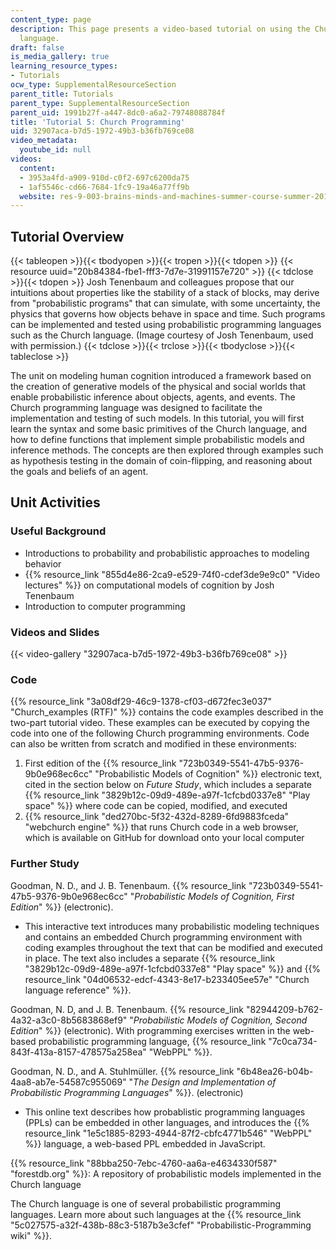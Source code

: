 ```yaml
---
content_type: page
description: This page presents a video-based tutorial on using the Church programming
  language.
draft: false
is_media_gallery: true
learning_resource_types:
- Tutorials
ocw_type: SupplementalResourceSection
parent_title: Tutorials
parent_type: SupplementalResourceSection
parent_uid: 1991b27f-a447-8dc0-a6a2-79748088784f
title: 'Tutorial 5: Church Programming'
uid: 32907aca-b7d5-1972-49b3-b36fb769ce08
video_metadata:
  youtube_id: null
videos:
  content:
  - 3953a4fd-a909-910d-c0f2-697c6200da75
  - 1af5546c-cd66-7684-1fc9-19a46a77ff9b
  website: res-9-003-brains-minds-and-machines-summer-course-summer-2015
---
```

## Tutorial Overview

{{< tableopen >}}{{< tbodyopen >}}{{< tropen >}}{{< tdopen >}}
{{< resource uuid="20b84384-fbe1-fff3-7d7e-31991157e720" >}}
{{< tdclose >}}{{< tdopen >}}
Josh Tenenbaum and colleagues propose that our intuitions about properties like the stability of a stack of blocks, may derive from "probabilistic programs" that can simulate, with some uncertainty, the physics that governs how objects behave in space and time. Such programs can be implemented and tested using probabilistic programming languages such as the Church language. (Image courtesy of Josh Tenenbaum, used with permission.)
{{< tdclose >}}{{< trclose >}}{{< tbodyclose >}}{{< tableclose >}}

The unit on modeling human cognition introduced a framework based on the creation of generative models of the physical and social worlds that enable probabilistic inference about objects, agents, and events. The Church programming language was designed to facilitate the implementation and testing of such models. In this tutorial, you will first learn the syntax and some basic primitives of the Church language, and how to define functions that implement simple probabilistic models and inference methods. The concepts are then explored through examples such as hypothesis testing in the domain of coin-flipping, and reasoning about the goals and beliefs of an agent.

## Unit Activities

### Useful Background

- Introductions to probability and probabilistic approaches to modeling behavior
- {{% resource_link "855d4e86-2ca9-e529-74f0-cdef3de9e9c0" "Video lectures" %}} on computational models of cognition by Josh Tenenbaum
- Introduction to computer programming

### Videos and Slides

{{< video-gallery "32907aca-b7d5-1972-49b3-b36fb769ce08" >}}

### Code

{{% resource_link "3a08df29-46c9-1378-cf03-d672fec3e037" "Church\_examples (RTF)" %}} contains the code examples described in the two-part tutorial video. These examples can be executed by copying the code into one of the following Church programming environments. Code can also be written from scratch and modified in these environments:

1. First edition of the {{% resource_link "723b0349-5541-47b5-9376-9b0e968ec6cc" "Probabilistic Models of Cognition" %}} electronic text, cited in the section below on *Future Study*, which includes a separate {{% resource_link "3829b12c-09d9-489e-a97f-1cfcbd0337e8" "Play space" %}} where code can be copied, modified, and executed
2. {{% resource_link "ded270bc-5f32-432d-8289-6fd9883fceda" "webchurch engine" %}} that runs Church code in a web browser, which is available on GitHub for download onto your local computer

### Further Study

Goodman, N. D., and J. B. Tenenbaum. {{% resource_link "723b0349-5541-47b5-9376-9b0e968ec6cc" "*Probabilistic Models of Cognition, First Edition*" %}} (electronic).

- This interactive text introduces many probabilistic modeling techniques and contains an embedded Church programming environment with coding examples throughout the text that can be modified and executed in place. The text also includes a separate {{% resource_link "3829b12c-09d9-489e-a97f-1cfcbd0337e8" "Play space" %}} and {{% resource_link "04d06532-edcf-4343-8e17-b233405ee57e" "Church language reference" %}}.

Goodman, N. D, and J. B. Tenenbaum. {{% resource_link "82944209-b762-4a32-a3c0-8b5683868ef9" "*Probabilistic Models of Cognition, Second Edition*" %}} (electronic). With programming exercises written in the web-based probabilistic programming language, {{% resource_link "7c0ca734-843f-413a-8157-478575a258ea" "WebPPL" %}}.

Goodman, N. D., and A. Stuhlmüller. {{% resource_link "6b48ea26-b04b-4aa8-ab7e-54587c955069" "*The Design and Implementation of Probabilistic Programming Languages*" %}}. (electronic)

- This online text describes how probablistic programming languages (PPLs) can be embedded in other languages, and introduces the {{% resource_link "1e5c1885-8293-4944-87f2-cbfc4771b546" "WebPPL" %}} language, a web-based PPL embedded in JavaScript.

{{% resource_link "88bba250-7ebc-4760-aa6a-e4634330f587" "forestdb.org" %}}: A repository of probabilistic models implemented in the Church language

The Church language is one of several probabilistic programming languages. Learn more about such languages at the {{% resource_link "5c027575-a32f-438b-88c3-5187b3e3cfef" "Probabilistic-Programming wiki" %}}.